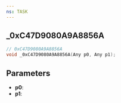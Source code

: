 ```yaml
---
ns: TASK
---
```

## _0xC47D9080A9A8856A

```c
// 0xC47D9080A9A8856A
void _0xC47D9080A9A8856A(Any p0, Any p1);
```

## Parameters
* **p0**:
* **p1**:
